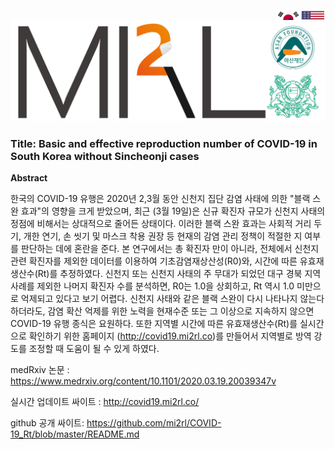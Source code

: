 <div style="width:40px;height:30px;float:right;">
    <p align="right"><a href="https://github.com/mi2rl/COVID-19_Rt/blob/master/README.md"><img src='./imgs/america.png' width="40" height="30"></a></p>
</div>
<div style="width:40px;height:30px;float:right;">
    <p align="right"><a href="https://github.com/mi2rl/COVID-19_Rt/blob/master/README_kr.md"><img src='./imgs/korea.png' width="40" height="30"></a></p></div>



<center><img src="./imgs/MI2RL_logo_mask.png"></center>



### Title: Basic and effective reproduction number of COVID-19 in South Korea without Sincheonji cases



**Abstract**

한국의 COVID-19 유행은 2020년 2,3월 동안 신천지 집단 감염 사태에 의한 "블랙 스완 효과"의 영향을 크게 받았으며, 최근 (3월 19일)은 신규 확진자 규모가 신천지 사태의 정점에 비해서는 상대적으로 줄어든 상태이다. 이러한 블랙 스완 효과는 사회적 거리 두기, 개한 연기, 손 씻기 및 마스크 착용 권장 등 현재의 감염 관리 정책이 적절한 지 여부를 판단하는 데에 혼란을 준다. 본 연구에서는 총 확진자 만이 아니라, 전체에서 신천지 관련 확진자를 제외한 데이터를 이용하여 기초감염재상산성(R0)와, 시간에 따른 유효재생산수(Rt)를 추정하였다. 신천지 또는 신천지 사태의 주 무대가 되었던 대구 경북 지역 사례를 제외한 나머지 확진자 수를 분석하면, R0는 1.0을 상회하고, Rt 역시 1.0 미만으로 억제되고 있다고 보기 어렵다. 신천지 사태와 같은 블랙 스완이 다시 나타나지 않는다 하더라도, 감염 확산 억제를 위한 노력을 현재수준 또는 그 이상으로 지속하지 않으면 COVID-19 유행 종식은 요원하다. 또한 지역별 시간에 따른 유효재생산수(Rt)를 실시간으로 확인하기 위한 홈페이지 (http://covid19.mi2rl.co)를 만들어서 지역별로 방역 강도를 조정할 때 도움이 될 수 있게 하였다.



medRxiv 논문 : https://www.medrxiv.org/content/10.1101/2020.03.19.20039347v

실시간 업데이트 싸이트 : http://covid19.mi2rl.co/

github 공개 싸이트: https://github.com/mi2rl/COVID-19_Rt/blob/master/README.md